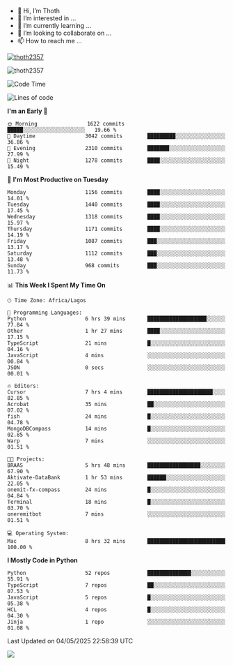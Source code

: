 <!---
thoth2357/thoth2357 is a ✨ special ✨ repository because its `README.md` (this file) appears on your GitHub profile.
You can click the Preview link to take a look at your changes.
--->

- 👋 Hi, I’m Thoth
- 👀 I’m interested in ...
- 🌱 I’m currently learning ...
- 💞️ I’m looking to collaborate on ...
- 📫 How to reach me ...


<p align="left"> <a href="https://github.com/ryo-ma/github-profile-trophy"><img src="https://github-profile-trophy.vercel.app/?username=thoth2357&theme=gruvbox&no-bg=true&no-frame=false&title=MultiLanguage,Commits,Repositories,Stars,Followers,PullRequest,Reviews,Issues" alt="thoth2357" /></a> </p>

<p align="left"> <img src="https://komarev.com/ghpvc/?username=thoth2357&label=Profile%20views&color=0e75b6&style=flat" alt="thoth2357" /> </p>

<!--START_SECTION:waka-->
![Code Time](http://img.shields.io/badge/Code%20Time-3%2C391%20hrs%2028%20mins-blue)

![Lines of code](https://img.shields.io/badge/From%20Hello%20World%20I%27ve%20Written-31.0%20million%20lines%20of%20code-blue)

**I'm an Early 🐤** 

```text
🌞 Morning                1622 commits        █████░░░░░░░░░░░░░░░░░░░░   19.66 % 
🌆 Daytime                3042 commits        █████████░░░░░░░░░░░░░░░░   36.86 % 
🌃 Evening                2310 commits        ███████░░░░░░░░░░░░░░░░░░   27.99 % 
🌙 Night                  1278 commits        ████░░░░░░░░░░░░░░░░░░░░░   15.49 % 
```
📅 **I'm Most Productive on Tuesday** 

```text
Monday                   1156 commits        ████░░░░░░░░░░░░░░░░░░░░░   14.01 % 
Tuesday                  1440 commits        ████░░░░░░░░░░░░░░░░░░░░░   17.45 % 
Wednesday                1318 commits        ████░░░░░░░░░░░░░░░░░░░░░   15.97 % 
Thursday                 1171 commits        ████░░░░░░░░░░░░░░░░░░░░░   14.19 % 
Friday                   1087 commits        ███░░░░░░░░░░░░░░░░░░░░░░   13.17 % 
Saturday                 1112 commits        ███░░░░░░░░░░░░░░░░░░░░░░   13.48 % 
Sunday                   968 commits         ███░░░░░░░░░░░░░░░░░░░░░░   11.73 % 
```


📊 **This Week I Spent My Time On** 

```text
🕑︎ Time Zone: Africa/Lagos

💬 Programming Languages: 
Python                   6 hrs 39 mins       ███████████████████░░░░░░   77.84 % 
Other                    1 hr 27 mins        ████░░░░░░░░░░░░░░░░░░░░░   17.15 % 
TypeScript               21 mins             █░░░░░░░░░░░░░░░░░░░░░░░░   04.16 % 
JavaScript               4 mins              ░░░░░░░░░░░░░░░░░░░░░░░░░   00.84 % 
JSON                     0 secs              ░░░░░░░░░░░░░░░░░░░░░░░░░   00.01 % 

🔥 Editors: 
Cursor                   7 hrs 4 mins        █████████████████████░░░░   82.85 % 
Acrobat                  35 mins             ██░░░░░░░░░░░░░░░░░░░░░░░   07.02 % 
fish                     24 mins             █░░░░░░░░░░░░░░░░░░░░░░░░   04.78 % 
MongoDBCompass           14 mins             █░░░░░░░░░░░░░░░░░░░░░░░░   02.85 % 
Warp                     7 mins              ░░░░░░░░░░░░░░░░░░░░░░░░░   01.51 % 

🐱‍💻 Projects: 
BRAAS                    5 hrs 48 mins       █████████████████░░░░░░░░   67.90 % 
Aktivate-DataBank        1 hr 53 mins        ██████░░░░░░░░░░░░░░░░░░░   22.05 % 
onemit-fx-compass        24 mins             █░░░░░░░░░░░░░░░░░░░░░░░░   04.84 % 
Terminal                 18 mins             █░░░░░░░░░░░░░░░░░░░░░░░░   03.70 % 
oneremitbot              7 mins              ░░░░░░░░░░░░░░░░░░░░░░░░░   01.51 % 

💻 Operating System: 
Mac                      8 hrs 32 mins       █████████████████████████   100.00 % 
```

**I Mostly Code in Python** 

```text
Python                   52 repos            ██████████████░░░░░░░░░░░   55.91 % 
TypeScript               7 repos             ██░░░░░░░░░░░░░░░░░░░░░░░   07.53 % 
JavaScript               5 repos             █░░░░░░░░░░░░░░░░░░░░░░░░   05.38 % 
HCL                      4 repos             █░░░░░░░░░░░░░░░░░░░░░░░░   04.30 % 
Jinja                    1 repo              ░░░░░░░░░░░░░░░░░░░░░░░░░   01.08 % 
```




 Last Updated on 04/05/2025 22:58:39 UTC
<!--END_SECTION:waka-->
<!--![](http://github-profile-summary-cards.vercel.app/api/cards/profile-details?username=thoth2357&theme=2077)

![](http://github-profile-summary-cards.vercel.app/api/cards/stats?username=thoth2357&theme=2077)![](http://github-profile-summary-cards.vercel.app/api/cards/productive-time?username=thoth2357&theme=2077&utcOffset=8) -->
<img src="https://t.bkit.co/w_6789c39040b80.gif" />
